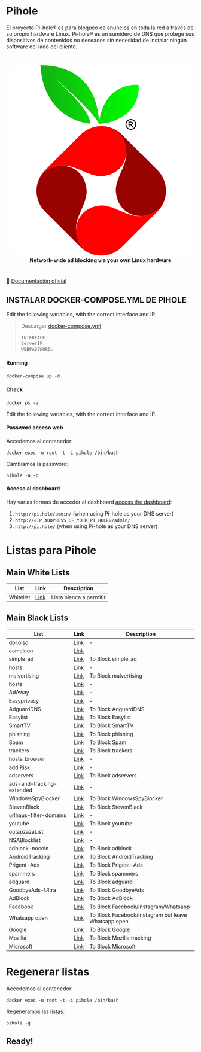 # Pihole
El proyecto Pi-hole® es para bloqueo de anuncios en toda la red a través de su propio hardware Linux. Pi-hole® es un sumidero de DNS que protege sus dispositivos de contenidos no deseados sin necesidad de instalar ningún software del lado del cliente.

#

<p align="center">
    <a href="https://pi-hole.net/">
        <img src="https://github.com/JuanRodenas/Pihole/blob/main/pihole.png" alt="Pi-hole">
    </a>
    <br>
    <strong>Network-wide ad blocking via your own Linux hardware</strong>
</p>
<!-- markdownlint-enable MD033 -->

#

📁 [Documentación oficial](https://docs.pi-hole.net/)

## INSTALAR DOCKER-COMPOSE.YML DE PIHOLE
Edit the following variables, with the correct interface and IP.
> Descargar [docker-compose.yml](https://github.com/JuanRodenas/Pihole/blob/main/docker-compose.yml)
>~~~
>INTERFACE:
>ServerIP:
>WEBPASSWORD:
>~~~

#### Running
~~~
docker-compose up -d
~~~

#### Check
~~~
docker ps -a
~~~

Edit the following variables, with the correct interface and IP.

#### Password acceso web
Accedemos al contenedor:
~~~
docker exec -u root -t -i pihole /bin/bash
~~~
Cambiamos la password:
~~~
pihole -a -p
~~~

#### Acceso al dashboard
Hay varias formas de acceder al dashboard [access the dashboard](https://discourse.pi-hole.net/t/how-do-i-access-pi-holes-dashboard-admin-interface/3168):

1. `http://pi.hole/admin/` (when using Pi-hole as your DNS server)
2. `http://<IP_ADDPRESS_OF_YOUR_PI_HOLE>/admin/`
3. `http://pi.hole/` (when using Pi-hole as your DNS server)


# Listas para Pihole

## Main White Lists

| List | Link | Description |
| -- | -- | -- |
| Whitelist | [Link](https://raw.githubusercontent.com/anudeepND/whitelist/master/domains/whitelist.txt) | Lista blanca a permitir |


## Main Black Lists

| List | Link | Description |
| -- | -- | -- |
| dbl.oisd | [Link](https://dbl.oisd.nl) | - |
| cameleon | [Link](https://sysctl.org/cameleon/hosts) | - |
| simple_ad | [Link](https://s3.amazonaws.com/lists.disconnect.me/simple_ad.txt) | To Block simple_ad |
| hosts | [Link](http://winhelp2002.mvps.org/hosts.txt) | - |
| malvertising | [Link](https://s3.amazonaws.com/lists.disconnect.me/simple_malvertising.txt) | To Block malvertising |
| hosts | [Link](https://someonewhocares.org/hosts/hosts) | - |
| AdAway | [Link](https://adaway.org/hosts.txt) | - |
| Easyprivacy | [Link](https://v.firebog.net/hosts/Easyprivacy.txt) | - |
| AdguardDNS | [Link](https://v.firebog.net/hosts/AdguardDNS.txt) | To Block AdguardDNS |
| Easylist | [Link](https://v.firebog.net/hosts/Easylist.txt) | To Block Easylist |
| SmartTV | [Link](https://raw.githubusercontent.com/Perflyst/PiHoleBlocklist/master/SmartTV.txt) | To Block SmartTV |
| phishing | [Link](https://phishing.army/download/phishing_army_blocklist_extended.txt) | To Block phishing |
| Spam | [Link](https://raw.githubusercontent.com/Spam404/lists/master/main-blacklist.txt) | To Block Spam |
| trackers | [Link](https://hostfiles.frogeye.fr/firstparty-trackers-hosts.txt) | To Block trackers |
| hosts_browser | [Link](https://zerodot1.gitlab.io/CoinBlockerLists/hosts_browser) | - |
| add.Risk | [Link](https://raw.githubusercontent.com/FadeMind/hosts.extras/master/add.Risk/hosts) | - |
| adservers | [Link](https://raw.githubusercontent.com/anudeepND/blacklist/master/adservers.txt) | To Block adservers |
| ads-and-tracking-extended | [Link](https://www.github.developerdan.com/hosts/lists/ads-and-tracking-extended.txt) | - |
| WindowsSpyBlocker | [Link](https://raw.githubusercontent.com/crazy-max/WindowsSpyBlocker/master/data/hosts/spy.txt) | To Block WindowsSpyBlocker |
| StevenBlack | [Link](https://raw.githubusercontent.com/StevenBlack/hosts/master/hosts) | To Block StevenBlack |
| urlhaus-filter-domains | [Link](https://raw.githubusercontent.com/AzagraMac/PiHoleDocker/master/list/urlhaus-filter-domains.txt) | - | 
| youtube | [Link](https://raw.githubusercontent.com/blocklistproject/Lists/master/youtube.txt) | To Block youtube |
| outapzazaList | [Link](https://raw.githubusercontent.com/AzagraMac/PiHoleDocker/master/list/outapzazaList.txt) | - |
| NSABlocklist | [Link](https://raw.githubusercontent.com/AzagraMac/PiHoleDocker/master/list/NSABlocklist.txt) | - |
| adblock-nocoin | [Link](https://raw.githubusercontent.com/hoshsadiq/adblock-nocoin-list/master/hosts.txt) | To Block adblock |
| AndroidTracking | [Link](https://raw.githubusercontent.com/AzagraMac/PiHoleDocker/master/list/AndroidTracking.txt) | To Block AndroidTracking |
| Prigent-Ads | [Link](https://v.firebog.net/hosts/Prigent-Ads.txt) | To Block Prigent-Ads |
| spammers | [Link](https://raw.githubusercontent.com/matomo-org/referrer-spam-blacklist/master/spammers.txt) | To Block spammers | 
| adguard | [Link](https://raw.githubusercontent.com/Zelo72/adguard/main/d3host.adblock) | To Block adguard |
| GoodbyeAds-Ultra | [Link](https://raw.githubusercontent.com/jerryn70/GoodbyeAds/master/Hosts/GoodbyeAds-Ultra.txt) | To Block GoodbyeAds |
| AdBlock | [Link](https://raw.githubusercontent.com/notracking/hosts-blocklists/master/adblock/adblock.txt) | To Block AdBlock |
| Facebook | [Link](https://github.com/jmdugan/blocklists/blob/master/corporations/facebook/all) | To Block Facebook/Instagram/Whatsapp |
| Whatsapp open | [Link](https://raw.githubusercontent.com/jmdugan/blocklists/master/corporations/facebook/all-but-whatsapp) | To Block Facebook/Instagram but leave Whatsapp open |
| Google | [Link](https://raw.githubusercontent.com/jmdugan/blocklists/master/corporations/google/all) | To Block Google |
| Mozilla | [Link](https://raw.githubusercontent.com/jmdugan/blocklists/master/corporations/mozilla/all) | To Block Mozilla tracking |
| Microsoft | [Link](https://raw.githubusercontent.com/jmdugan/blocklists/master/corporations/microsoft/all) | To Block Microsoft |


# Regenerar listas
Accedemos al contenedor:
~~~
docker exec -u root -t -i pihole /bin/bash
~~~
Regeneramos las listas:
~~~
pihole -g
~~~

## Ready!
